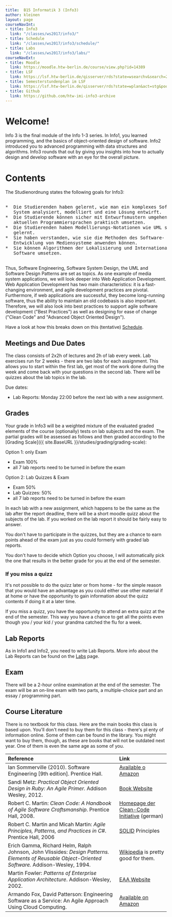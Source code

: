 ```yaml
---
title:  B15 Informatik 3 (Info3)
author: kleinen
layout: page
courseNavInt:
- title: Info3
  link: "/classes/ws2017/info3/"
- title: Schedule
  link: "/classes/ws2017/info3/schedule/"
- title: Labs
  link: "/classes/ws2017/info3/labs/"
courseNavExt:
- title: Moodle
  link: https://moodle.htw-berlin.de/course/view.php?id=14389
- title: LSF
  link: https://lsf.htw-berlin.de/qisserver/rds?state=wsearchv&search=2&veranstaltung.veranstid=131704
- title: Semesterstundenplan im LSF
  link: https://lsf.htw-berlin.de/qisserver/rds?state=wplan&act=stg&pool=stg&show=plan&P.vx=kurz&r_zuordabstgv.semvonint=3&r_zuordabstgv.sembisint=3&missing=allTerms&k_abstgv.abstgvnr=231
- title: Github
  link: https://github.com/htw-imi-info3-archive
---
```


# Welcome!

Info 3 is the final module of the Info 1-3 series. In Info1, you learned programming, and the basics of object-oriented design of software. Info2 introduced you to advanced programming with data structures and algorithms. Info3 rounds that out by giving you insights into how to actually design and develop software with an eye for the overall picture.

# Contents

The Studienordnung states the following goals for Info3:
<pre>

*  Die Studierenden haben gelernt, wie man ein komplexes Softwarebasiertes
   System analysiert, modelliert und eine L&ouml;sung entwirft.
*  Die Studierende k&ouml;nnen sicher mit Entwurfsmustern umgehen und sie in einer
   aktuellen Programmiersprachen praktisch umsetzen.
*  Die Studierenden haben Modellierungs-Notationen wie UML sicher anzuwenden
   gelernt.
*  Sie haben verstanden, wie sie die Methoden des Software- Engineerings auf der
   Entwicklung von Mediensysteme anwenden k&ouml;nnen.
*  Sie k&ouml;nnen Algorithmen der Lokalisierung und Internationalisierung von
   Software umsetzen.

</pre>


Thus, Software Engineering, Software System Design, the UML and Software Design Patterns are set as topics.
As one example of media system applications, we will look deeper into Web Application Development. Web Application Development has two main characteristics: it is a fast-changing environment, and agile development practices are pivotal. Furthermore, if web applications are successful, they become long-running software, thus the ability to maintain an old codebasis is also important. Therefore, we will also look into best practices to support agile software development ("Best Practices") as well as designing for ease of change ("Clean Code" and "Advanced Object Oriented Design").

Have a look at how this breaks down on this (tentative) [Schedule](schedule).

## Meetings and Due Dates

The class consists of 2x2h of lectures  and 2h of lab every week.
Lab exercises run for 2 weeks - there are two labs for each assignment.
This allows you to start within the first lab, get most of the work done during the
week and come back with your questions in the second lab.
There will be quizzes about the lab topics in the lab.

Due dates:

* Lab Reports: Monday 22:00 before the next lab with a new assignment.


## Grades

Your grade in Info3 will be a weighted mixture of the evaluated graded elements of the course (optionally) tests on lab subjects and the exam. The partial grades will be assessed as follows and then graded according to the [Grading Scale]({{ site.BaseURL }}/studies/grading/grading-scale):

Option 1: only Exam
* Exam 100%
* all 7 lab reports need to be turned in before the exam

Option 2: Lab Quizzes & Exam
* Exam 50%
* Lab Quizzes: 50%
* all 7 lab reports need to be turned in before the exam

In each lab with a new assignment, which happens to be the same as the lab after the
report deadline, there will be a short moodle quizz about the subjects of
the lab. If you worked on the lab report it should be fairly easy to
answer.

You don't have to participate in the quizzes, but they are a chance to
earn points ahead of the exam just as you could formerly with graded
lab reports.

You don't have to decide which Option you choose, I will automatically
pick the one that results in the better grade for you at the end of the
semester.

### If you miss a quizz

It's not possible to do the quizz later or from home - for the simple reason
that you would have an advantage as you could either use other material if at
home or have the opportunity to gain information about the quizz contents if
doing it at a later time.

If you miss a quizz, you have the opportunity to attend an extra quizz at the
end of the semester. This way you have a chance to get all the points
even though you / your kid / your grandma catched the flu for a week.


## Lab Reports

As in Info1 and Info2, you need to write Lab Reports.
More info about the Lab Reports can be found on the [Labs](labs) page.

## Exam

There will be a 2-hour online examination at the end of the semester.
The exam will be an on-line exam with two parts, a multiple-choice part
and an essay / programming part.

## Course Literature

There is no textbook for this class. Here are the main books this class
is based upon. You'll don't need to buy them for this class - there's pl
enty of information online. Some of them can be found in the library.
You might want to buy them, though, as these are books that will not be
outdated next year. One of them is even the same age as some of you.

| Reference                                                                                                                                         | Link                                                                                                                                                                                             |
|:--------------------------------------------------------------------------------------------------------------------------------------------------|:-------------------------------------------------------------------------------------------------------------------------------------------------------------------------------------------------|
| Ian Sommerville (2010). Software Engineering [9th edition]. Prentice Hall.                                                                        | [Available o Amazon](https://www.amazon.de/gp/product/0137053460/ref=as_li_tl?ie=UTF8&camp=1638&creative=6742&creativeASIN=0137053460&linkCode=as2&tag=plagiatundimi-21&linkId=7XBTKFV6QLC7AV2Q)  |
| Sandi Metz: _Practical Object Oriented Design in Ruby: An Agile Primer._ Addison Wesley, 2012.                                                    | [Book Website](https://www.poodr.com/)                                                                                                                                                            |
| Robert C. Martin: _Clean Code: A Handbook of Agile Software Craftsmanship_. Prentice Hall, 2008.                                                  | [Homepage der Clean-Code Initiative](https://www.clean-code-developer.de/) (german)                                                                                                               |
| Robert C. Martin and Micah Martin: _Agile Principles, Patterns, and Practices in C#_. Prentice Hall, 2006                                         | [SOLID](https://butunclebob.com/ArticleS.UncleBob.PrinciplesOfOod) Principles                                                                                                                     |
| Erich Gamma, Richard Helm, Ralph Johnson, John Vlissides: _Design Patterns. Elements of Reusable Object-Oriented Software._ Addison-Wesley, 1994. | [Wikipedia](https://en.wikipedia.org/wiki/Software_design_pattern) is pretty good for them.                                                                                                       |
| Martin Fowler: _Patterns of Enterprise Application Architecture_. Addison-Wesley, 2002.                                                           | [EAA Website](https://martinfowler.com/eaaCatalog/)                                                                                                                                               |
| Armando Fox, David Patterson: Engineering Software as a Service: An Agile Approach Using Cloud Computing.                                         | [Available on Amazon](https://www.amazon.de/Engineering-Software-Service-Approach-Computing/dp/0984881247/ref=sr_1_1?ie=UTF8&qid=1442488699&sr=8-1&keywords=Engineering+Software+as+a+Service%3A) |
